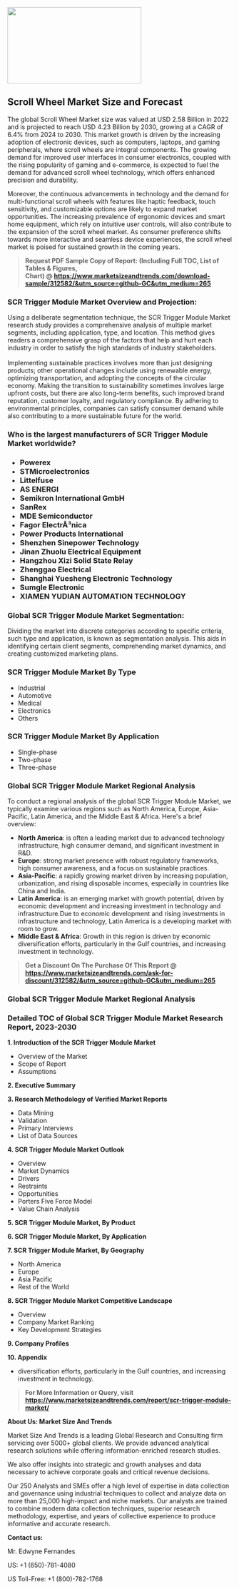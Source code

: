 <p><img class="alignnone size-medium wp-image-20088" src="https://ffe5etoiles.com/wp-content/uploads/2024/12/MST1-300x171.png" alt="" width="300" height="171" /></p><h2>Scroll Wheel Market Size and Forecast</h2><p>The global Scroll Wheel Market size was valued at USD 2.58 Billion in 2022 and is projected to reach USD 4.23 Billion by 2030, growing at a CAGR of 6.4% from 2024 to 2030. This market growth is driven by the increasing adoption of electronic devices, such as computers, laptops, and gaming peripherals, where scroll wheels are integral components. The growing demand for improved user interfaces in consumer electronics, coupled with the rising popularity of gaming and e-commerce, is expected to fuel the demand for advanced scroll wheel technology, which offers enhanced precision and durability.</p><p>Moreover, the continuous advancements in technology and the demand for multi-functional scroll wheels with features like haptic feedback, touch sensitivity, and customizable options are likely to expand market opportunities. The increasing prevalence of ergonomic devices and smart home equipment, which rely on intuitive user controls, will also contribute to the expansion of the scroll wheel market. As consumer preference shifts towards more interactive and seamless device experiences, the scroll wheel market is poised for sustained growth in the coming years.</p></p><blockquote id="" class=""><strong>Request PDF Sample Copy of Report: (Including Full TOC, List of Tables &amp; Figures, Chart)&nbsp;@&nbsp;<strong><a href="https://www.marketsizeandtrends.com/download-sample/312582/&utm_source=github-GC&utm_medium=265" target="_blank">https://www.marketsizeandtrends.com/download-sample/312582/&utm_source=github-GC&utm_medium=265</a></strong></strong></blockquote><h3 id="" class="">SCR Trigger Module Market&nbsp;Overview and Projection:</h3><p id="" class="">Using a deliberate segmentation technique, the SCR Trigger Module Market research study provides a comprehensive analysis of multiple market segments, including application, type, and location. This method gives readers a comprehensive grasp of the factors that help and hurt each industry in order to satisfy the high standards of industry stakeholders. <br /> <br />Implementing sustainable practices involves more than just designing products; other operational changes include using renewable energy, optimizing transportation, and adopting the concepts of the circular economy. Making the transition to sustainability sometimes involves large upfront costs, but there are also long-term benefits, such improved brand reputation, customer loyalty, and regulatory compliance. By adhering to environmental principles, companies can satisfy consumer demand while also contributing to a more sustainable future for the world.</p><h3 id="" class="">Who is the largest manufacturers of&nbsp;SCR Trigger Module Market worldwide?</h3><h3 class=""><p><ul><li>Powerex </li><li> STMicroelectronics </li><li> Littelfuse </li><li> AS ENERGI </li><li> Semikron International GmbH </li><li> SanRex </li><li> MDE Semiconductor </li><li> Fagor ElectrÃ³nica </li><li> Power Products International </li><li> Shenzhen Sinepower Technology </li><li> Jinan Zhuolu Electrical Equipment </li><li> Hangzhou Xizi Solid State Relay </li><li> Zhenggao Electrical </li><li> Shanghai Yuesheng Electronic Technology </li><li> Sumgle Electronic </li><li> XIAMEN YUDIAN AUTOMATION TECHNOLOGY</li></ul></p></h3><h3 id="" class="">Global&nbsp;SCR Trigger Module Market Segmentation:</h3><p id="" class="">Dividing the market into discrete categories according to specific criteria, such type and application, is known as segmentation analysis. This aids in identifying certain client segments, comprehending market dynamics, and creating customized marketing plans.</p><h3 id="" class="">SCR Trigger Module Market&nbsp;By Type</h3><p><p><ul><li>Industrial</li><li> Automotive</li><li> Medical</li><li> Electronics</li><li> Others</p></li></ul></p></p><h3 id="" class="">SCR Trigger Module Market&nbsp;By Application</h3><p class=""><p><ul><li>Single-phase</li><li> Two-phase</li><li> Three-phase</li></ul></p></p><h3 id="" class="">Global SCR Trigger Module Market Regional Analysis</h3><p id="" class="">To conduct a regional analysis of the global SCR Trigger Module Market, we typically examine various regions such as North America, Europe, Asia-Pacific, Latin America, and the Middle East &amp; Africa. Here's a brief overview:</p><ul><li><strong>North America</strong>: is often a leading market due to advanced technology infrastructure, high consumer demand, and significant investment in R&amp;D.</li><li><strong>Europe</strong>: strong market presence with robust regulatory frameworks, high consumer awareness, and a focus on sustainable practices.</li><li><strong>Asia-Pacific</strong>: a rapidly growing market driven by increasing population, urbanization, and rising disposable incomes, especially in countries like China and India.</li><li><strong>Latin America</strong>: is an emerging market with growth potential, driven by economic development and increasing investment in technology and infrastructure.Due to economic development and rising investments in infrastructure and technology, Latin America is a developing market with room to grow.</li><li><strong>Middle East &amp; Africa</strong>: Growth in this region is driven by economic diversification efforts, particularly in the Gulf countries, and increasing investment in technology.</li></ul><blockquote id="" class=""><strong>Get a Discount On The Purchase Of This Report @ <strong><a href="https://www.marketsizeandtrends.com/ask-for-discount/312582/&utm_source=github-GC&utm_medium=265" target="_blank">https://www.marketsizeandtrends.com/ask-for-discount/312582/&utm_source=github-GC&utm_medium=265</a></strong></strong></blockquote><h3 id="" class="">Global SCR Trigger Module Market Regional Analysis</h3><h3 id="" class="">Detailed TOC of Global SCR Trigger Module Market Research Report, 2023-2030</h3><p id="" class=""><strong>1. Introduction of the SCR Trigger Module Market</strong></p><ul><li>Overview of the Market</li><li>Scope of Report</li><li>Assumptions</li></ul><p id="" class=""><strong>2. Executive Summary</strong></p><p id="" class=""><strong>3. Research Methodology of Verified Market Reports</strong></p><ul><li>Data Mining</li><li>Validation</li><li>Primary Interviews</li><li>List of Data Sources</li></ul><p id="" class=""><strong>4. SCR Trigger Module Market Outlook</strong></p><ul><li>Overview</li><li>Market Dynamics</li><li>Drivers</li><li>Restraints</li><li>Opportunities</li><li>Porters Five Force Model</li><li>Value Chain Analysis</li></ul><p id="" class=""><strong>5. SCR Trigger Module Market, By Product</strong></p><p id="" class=""><strong>6. SCR Trigger Module Market, By Application</strong></p><p id="" class=""><strong>7. SCR Trigger Module Market, By Geography</strong></p><ul><li>North America</li><li>Europe</li><li>Asia Pacific</li><li>Rest of the World</li></ul><p id="" class=""><strong>8. SCR Trigger Module Market Competitive Landscape</strong></p><ul><li>Overview</li><li>Company Market Ranking</li><li>Key Development Strategies</li></ul><p id="" class=""><strong>9. Company Profiles</strong></p><p id="" class=""><strong>10. Appendix</strong></p><ul><li>diversification efforts, particularly in the Gulf countries, and increasing investment in technology.</li></ul><blockquote id="" class=""><strong>For More Information or Query, visit <strong><strong><a href="https://www.marketsizeandtrends.com/report/scr-trigger-module-market/" target="_blank">https://www.marketsizeandtrends.com/report/scr-trigger-module-market/</a></strong></strong></strong></blockquote><p id="" class=""><strong>About Us: Market Size And Trends</strong></p><p id="" class="">Market Size And Trends is a leading Global Research and Consulting firm servicing over 5000+ global clients. We provide advanced analytical research solutions while offering information-enriched research studies.</p><p id="" class="">We also offer insights into strategic and growth analyses and data necessary to achieve corporate goals and critical revenue decisions.</p><p id="" class="">Our 250 Analysts and SMEs offer a high level of expertise in data collection and governance using industrial techniques to collect and analyze data on more than 25,000 high-impact and niche markets. Our analysts are trained to combine modern data collection techniques, superior research methodology, expertise, and years of collective experience to produce informative and accurate research.</p><p id="" class=""><strong>Contact us:</strong></p><p id="" class="">Mr. Edwyne Fernandes</p><p id="" class="">US: +1 (650)-781-4080</p><p id="" class="">US Toll-Free: +1 (800)-782-1768</p>
